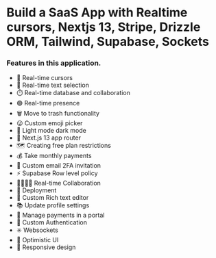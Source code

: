 # Build a SaaS App with Realtime cursors, Nextjs 13, Stripe, Drizzle ORM, Tailwind, Supabase, Sockets



### Features in this application.

- 🤯 Real-time cursors
- 📝 Real-time text selection
- ⏱️ Real-time database and collaboration
- 🟢 Real-time presence
- 🗑️ Move to trash functionality
- 😜 Custom emoji picker
- 🌙 Light mode dark mode
- 🚨 Next.js 13 app router
- 🗺️ Creating free plan restrictions
- 💰 Take monthly payments
- 📧 Custom email 2FA invitation
- ⚡️ Supabase Row level policy
- 👨‍👨‍👧‍👦 Real-time Collaboration
- 👾 Deployment
- 🤑 Custom Rich text editor
- 📚 Update profile settings
- 📍 Manage payments in a portal
- 🔐 Custom Authentication
- ✳️ Websockets
- 📣 Optimistic UI
- 📱 Responsive design
